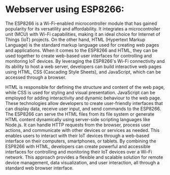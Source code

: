 # Webserver using ESP8266:

The ESP8266 is a Wi-Fi-enabled microcontroller module that has gained popularity for its versatility and affordability. It integrates a microcontroller unit (MCU) with Wi-Fi capabilities, making it an ideal choice for Internet of Things (IoT) projects. On the other hand, HTML (Hypertext Markup Language) is the standard markup language used for creating web pages and applications.
When it comes to the ESP8266 and HTML, they can be used together to create web-based user interfaces for controlling and monitoring IoT devices. By leveraging the ESP8266's Wi-Fi connectivity and its ability to host a web server, developers can build interactive web pages using HTML, CSS (Cascading Style Sheets), and JavaScript, which can be accessed through a browser.
  
HTML is responsible for defining the structure and content of the web page, while CSS is used for styling and visual presentation. JavaScript can be employed for adding interactivity and dynamic behaviour to the web page. These technologies allow developers to create user-friendly interfaces that can display data, receive user input, and send commands to the ESP8266.
The ESP8266 can serve the HTML files from its file system or generate HTML content dynamically using server-side scripting languages like Node.js. It can handle HTTP requests from the browser, process user actions, and communicate with other devices or services as needed. This enables users to interact with their IoT devices through a web-based interface on their computers, smartphones, or tablets.
By combining the ESP8266 with HTML, developers can create powerful and accessible interfaces for controlling and monitoring their IoT devices over a Wi-Fi network. This approach provides a flexible and scalable solution for remote device management, data visualization, and user interaction, all through a standard web browser interface.
